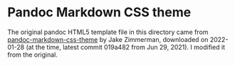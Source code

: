 # Pandoc Markdown CSS theme

The original pandoc HTML5 template file in this directory came from [pandoc-markdown-css-theme](https://github.com/jez/pandoc-markdown-css-theme) by Jake Zimmerman, downloaded on 2022-01-28 (at the time, latest commit 019a482 from Jun 29, 2021). I modified it from the original.

